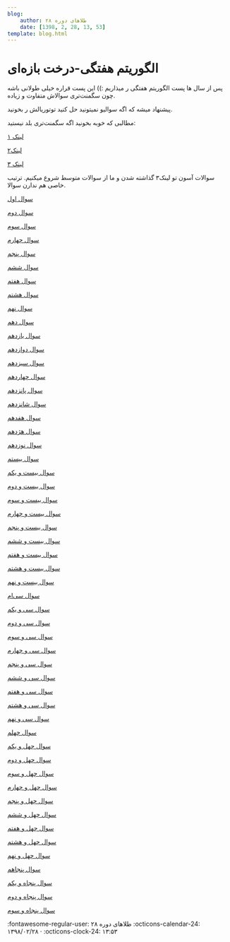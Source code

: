 ```yaml
---
blog:
    author: طلاهای دوره ۲۸
    date: [1398, 2, 28, 13, 53]
template: blog.html
---
```

# الگوریتم هفتگی-درخت بازه‌ای

<div class="cnt">
<p>پس از سال ها پست الگوریتم هفتگی ر میذاریم :)) این پست قراره خیلی طولانی باشه چون سگمنت‌تری سوالاش متفاوت و زیاده.</p>
<p>پیشنهاد میشه که اگه سوالیو نمیتونید حل کنید توتوریالش ر بخونید.</p>
<p></p>
<p>مطالبی که خوبه بخونید اگه سگمنت‌تری بلد نیستید:</p>
<p><a href="https://cp-algorithms.com/data_structures/segment_tree.html" target="_blank">لینک ۱</a></p>
<p><a href="https://cp-algorithms.com/data_structures/fenwick.html" target="_blank">لینک۲ </a></p>
<p><a href="https://codeforces.com/blog/entry/15890" target="_blank">لینک ۳</a></p>

<p>سوالات آسون تو لینک۳ گذاشته شدن و ما از سوالات متوسط شروع میکنیم. ترتیب خاصی هم ندارن سوالا.</p>
<p><a href="https://codeforces.com/problemset/problem/796/F" target="_blank">سوال اول</a></p>
<p><a href="https://codeforces.com/problemset/problem/1076/G" target="_blank">سوال دوم</a></p>
<p><a href="https://codeforces.com/problemset/problem/793/F" target="_blank">سوال سوم</a></p>
<p><a href="https://codeforces.com/problemset/problem/392/D" target="_blank">سوال چهارم</a></p>
<p><a href="https://codeforces.com/problemset/problem/533/A" target="_blank">سوال پنجم</a></p>
<p><a href="https://codeforces.com/problemset/problem/407/E" target="_blank">سوال ششم</a></p>
<p><a href="https://codeforces.com/problemset/problem/717/F" target="_blank">سوال هفتم</a></p>
<p><a href="https://codeforces.com/problemset/problem/1114/F" target="_blank">سوال هشتم</a></p>
<p><a href="https://codeforces.com/problemset/problem/1004/F" target="_blank">سوال نهم</a></p>
<p><a href="https://codeforces.com/contest/420/problem/D" target="_blank">سوال دهم</a></p>
<p><a href="https://szkopul.edu.pl/problemset/problem/Kmofhbw9cTx06gSZg-C5MiBU/site/?key=statement" target="_blank">سوال یازدهم</a></p>
<p><a href="https://szkopul.edu.pl/problemset/problem/-7cqC3RrH4e-Ar7DWy4GKzLv/site/?key=statement" target="_blank">سوال دوازدهم</a></p>
<p><a href="https://szkopul.edu.pl/problemset/problem/0KG8REkSLNnY5sVkm7Aei_R7/site/?key=statement" target="_blank">سوال سیزدهم</a></p>
<p><a href="https://codeforces.com/problemset/problem/173/E" target="_blank">سوال چهاردهم</a></p>
<p><a href="https://codeforces.com/problemset/problem/301/D" target="_blank">سوال پانزدهم</a></p>
<p><a href="https://codeforces.com/problemset/problem/597/C" target="_blank">سوال شانزدهم</a></p>
<p><a href="https://codeforces.com/problemset/problem/61/E" target="_blank">سوال هفدهم</a></p>
<p><a href="https://codeforces.com/problemset/problem/220/E" target="_blank">سوال هژدهم</a></p>
<p><a href="https://codeforces.com/problemset/problem/459/D" target="_blank">سوال نوزدهم</a></p>
<p><a href="https://codeforces.com/problemset/problem/749/E" target="_blank">سوال بیستم</a></p>
<p><a href="https://codeforces.com/problemset/problem/703/D" target="_blank">سوال بیست و یکم</a></p>
<p><a href="https://codeforces.com/problemset/problem/375/D" target="_blank">سوال بیست و دوم</a></p>
<p><a href="https://codeforces.com/problemset/problem/540/E" target="_blank">سوال بیست و سوم</a></p>
<p><a href="https://codeforces.com/problemset/problem/679/E" target="_blank">سوال بیست و چهارم</a></p>
<p><a href="https://codeforces.com/problemset/problem/438/D" target="_blank">سوال بیست و پنجم</a></p>
<p><a href="https://codeforces.com/problemset/problem/240/F" target="_blank">سوال بیست و ششم</a></p>
<p><a href="https://codeforces.com/problemset/problem/191/E" target="_blank">سوال بیست و هفتم</a></p>
<p><a href="https://codeforces.com/problemset/problem/445/E" target="_blank">سوال بیست و هشتم</a></p>
<p><a href="https://codeforces.com/problemset/problem/526/F" target="_blank">سوال بیست و نهم </a></p>
<p><a href="https://codeforces.com/problemset/problem/1117/G" target="_blank">سوال سی‌ام</a></p>
<p><a href="https://codeforces.com/problemset/problem/1110/F" target="_blank">سوال سی و یکم</a></p>
<p><a href="https://codeforces.com/problemset/problem/1109/E" target="_blank">سوال سی و دوم</a></p>
<p><a href="https://codeforces.com/problemset/problem/1089/K" target="_blank">سوال سی و سوم</a></p>
<p><a href="https://codeforces.com/contest/1091/problem/E" target="_blank">سوال سی و چهارم</a></p>
<p><a href="https://codeforces.com/problemset/problem/1080/F" target="_blank">سوال سی و پنجم</a></p>
<p><a href="https://codeforces.com/problemset/problem/1044/F" target="_blank">سوال سی و ششم</a></p>
<p><a href="https://codeforces.com/contest/1062/problem/E" target="_blank">سوال سی و هفتم</a></p>
<p><a href="https://codeforces.com/problemset/problem/1037/F" target="_blank">سوال سی و هشتم</a></p>
<p><a href="https://codeforces.com/problemset/problem/319/E" target="_blank">سوال سی و نهم</a></p>
<p><a href="https://codeforces.com/problemset/problem/258/E" target="_blank">سوال چهلم</a></p>
<p><a href="https://codeforces.com/problemset/problem/351/D" target="_blank">سوال چهل و یکم</a></p>
<p><a href="https://codeforces.com/problemset/problem/817/F" target="_blank">سوال چهل و دوم</a></p>
<p><a href="https://codeforces.com/problemset/gymProblem/101234/A" target="_blank">سوال چهل و سوم</a></p>
<p><a href="https://www.spoj.com/problems/MKTHNUM/" target="_blank">سوال چهل و چهارم</a></p>
<p><a href="https://quera.ir/problemset/olympiad/18081/%D8%B3%D8%A4%D8%A7%D9%84-%D8%AF%D8%A7%D8%AF%D9%87-%D8%B3%D8%A7%D8%AE%D8%AA%D8%A7%D8%B1-%D9%85%D8%AC%D8%AA%D8%A8%DB%8C-%D9%88-%D8%AF%D8%B1%D8%A8%D9%86%D8%AF-%D9%86%D8%A8%D9%88%D8%AF%D9%86" target="_blank">سوال چهل و پنجم</a></p>
<p><a href="https://quera.ir/problemset/olympiad/18079/%D8%B3%D8%A4%D8%A7%D9%84-%D8%AF%D8%A7%D8%AF%D9%87-%D8%B3%D8%A7%D8%AE%D8%AA%D8%A7%D8%B1-%D9%85%D8%AC%D8%AA%D8%A8%DB%8C-%D9%88-%DA%A9%D8%A7%D8%B1%D8%AA%D8%A8%D8%A7%D8%B2%DB%8C" target="_blank">سوال چهل و ششم</a></p>
<p><a href="https://quera.ir/problemset/olympiad/9802/%D8%B3%D8%A4%D8%A7%D9%84-%D8%AF%D8%A7%D8%AF%D9%87-%D8%B3%D8%A7%D8%AE%D8%AA%D8%A7%D8%B1-%D8%AF%D9%88%D8%B1%D9%87-%DB%B2%DB%B6-%DA%86%D8%A7%D9%87-%D9%86%D9%81%D8%AA" target="_blank">سوال چهل و هفتم</a></p>
<p><a href="https://quera.ir/problemset/olympiad/9801/%D8%B3%D8%A4%D8%A7%D9%84-%D8%AF%D8%A7%D8%AF%D9%87-%D8%B3%D8%A7%D8%AE%D8%AA%D8%A7%D8%B1-%D8%AF%D9%88%D8%B1%D9%87-%DB%B2%DB%B6-%D9%BE%D8%A7%D9%84%D8%AA" target="_blank">سوال چهل و هشتم</a></p>
<p><a href="https://quera.ir/problemset/olympiad/submissions/725/%D8%B3%D8%A4%D8%A7%D9%84-%D8%AF%D8%A7%D8%AF%D9%87-%D8%B3%D8%A7%D8%AE%D8%AA%D8%A7%D8%B1-%D8%AF%D9%88%D8%B1%D9%87-%DB%B2%DB%B5-%D8%AF%DA%A9%D9%85%D9%87%D9%87%D8%A7" target="_blank">سوال چهل و نهم</a></p>
<p><a href="https://quera.ir/problemset/olympiad/546/%D8%B3%D8%A4%D8%A7%D9%84-%D8%AF%D8%A7%D8%AF%D9%87-%D8%B3%D8%A7%D8%AE%D8%AA%D8%A7%D8%B1-%D8%AE%D9%84%D8%A7%D9%82%D8%A7%D9%86%D9%87-%D8%AF%D9%88%D8%B1%D9%87-%DB%B2%DB%B5-%DA%86%D8%B1%D8%A7%D8%BA%D9%87%D8%A7" target="_blank">سوال پنجاهم</a></p>
<p><a href="https://quera.ir/problemset/olympiad/531/%D8%B3%D8%A4%D8%A7%D9%84-%D8%AF%D8%A7%D8%AF%D9%87-%D8%B3%D8%A7%D8%AE%D8%AA%D8%A7%D8%B1-%D8%AF%D9%88%D8%B1%D9%87-%DB%B2%DB%B4-%D8%AC%D8%B2%DB%8C%D8%B1%D9%87" target="_blank">سوال پنجاه و یکم</a></p>
<p><a href="https://quera.ir/problemset/olympiad/517/%D8%B3%D8%A4%D8%A7%D9%84-%D8%AF%D8%A7%D8%AF%D9%87-%D8%B3%D8%A7%D8%AE%D8%AA%D8%A7%D8%B1-%D8%AF%D9%88%D8%B1%D9%87-%DB%B2%DB%B4-%DA%86%D8%B1%D8%A7%D8%BA-%D9%87%D8%A7%DB%8C-%D8%A2%D8%B2%D8%A7%D8%AF%D8%B1%D8%A7%D9%87" target="_blank">سوال پنجاه و دوم</a></p>
<p><a href="https://quera.ir/problemset/olympiad/513/%D8%B3%D8%A4%D8%A7%D9%84-%D8%AF%D8%A7%D8%AF%D9%87-%D8%B3%D8%A7%D8%AE%D8%AA%D8%A7%D8%B1-%D8%AF%D9%88%D8%B1%D9%87-%DB%B2%DB%B4-%D9%85%D8%B2%D8%B1%D8%B9%D9%87" target="_blank">سوال پنجاه و سوم</a></p>
</div>

<div class="blog-info" markdown>
<span class="blog-author">
:fontawesome-regular-user: طلاهای دوره ۲۸
</span>
<span class="blog-date">
:octicons-calendar-24: ۱۳۹۸/۰۲/۲۸ · :octicons-clock-24: ۱۳:۵۳
</span>
</div>

